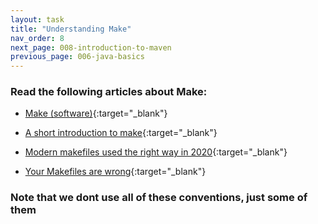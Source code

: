 ```yaml
---
layout: task
title: "Understanding Make"
nav_order: 8
next_page: 008-introduction-to-maven
previous_page: 006-java-basics
---
```

### Read the following articles about Make:
- [Make (software)](https://en.wikipedia.org/wiki/Make_(software)){:target="_blank"}

- [A short introduction to make](https://matt.might.net/articles/intro-to-make/){:target="_blank"}

- [Modern makefiles used the right way in 2020](https://medium.com/stack-me-up/using-makefiles-the-right-way-a82091286950){:target="_blank"}

- [Your Makefiles are wrong](https://tech.davis-hansson.com/p/make/){:target="_blank"}
### Note that we dont use all of these conventions, just some of them 
